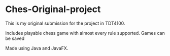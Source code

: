 # Ches-Original-project
This is my original submission for the project in TDT4100. 

Includes playable chess game with almost every rule supported.
Games can be saved


Made using Java and JavaFX.
